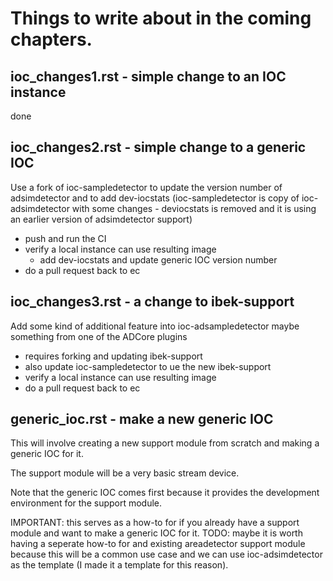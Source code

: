 Things to write about in the coming chapters.
=============================================

ioc_changes1.rst - simple change to an IOC instance
---------------------------------------------------
done

ioc_changes2.rst - simple change to a generic IOC
-------------------------------------------------

Use a fork of ioc-sampledetector
to update the version number of adsimdetector and to add dev-iocstats
(ioc-sampledetector is copy of ioc-adsimdetector with some changes -
deviocstats is removed and it is using an earlier version of adsimdetector
support)

- push and run the CI
- verify a local instance can use resulting image
  - add dev-iocstats and update generic IOC version number
- do a pull request back to ec

ioc_changes3.rst - a change to ibek-support
-------------------------------------------

Add some kind of additional feature into ioc-adsampledetector
maybe something from one of the ADCore plugins

- requires forking and updating ibek-support
- also update ioc-sampledetector to ue the new ibek-support
- verify a local instance can use resulting image
- do a pull request back to ec


generic_ioc.rst - make a new generic IOC
----------------------------------------

This will involve creating a new support module from scratch and
making a generic IOC for it.

The support module will be a very basic stream device.

Note that the generic IOC comes first because it provides the development
environment for the support module.

IMPORTANT: this serves as a how-to for if you already have a support module
and want to make a generic IOC for it.
TODO: maybe it is worth having a seperate how-to for and existing areadetector
support module because this will be a common use case and we can use
ioc-adsimdetector as the template (I made it a template for this reason).

